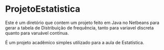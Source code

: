 # ProjetoEstatistica
Este é um diretório que contem um projeto feito em Java no Netbeans para gerar a tabela de Distribuição de frequência,
tanto para variavel discreta quanto para varuável contínua.

É um projeto acadêmico simples utilizado para a aula de Estatística.


